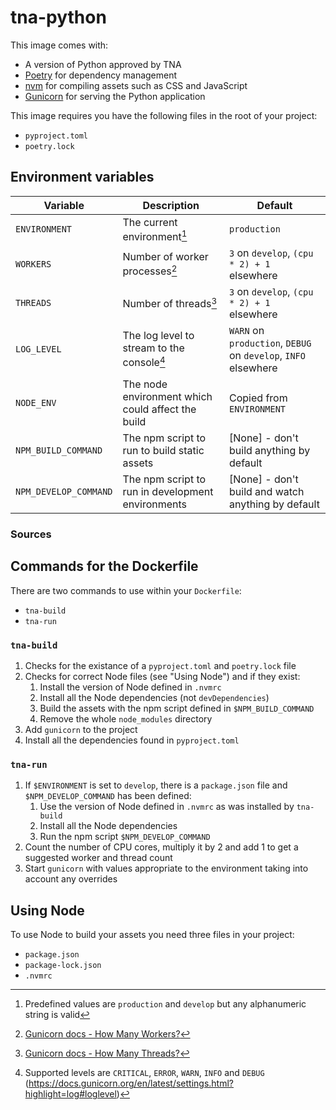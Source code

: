 # tna-python

This image comes with:

- A version of Python approved by TNA
- [Poetry](https://python-poetry.org/) for dependency management
- [nvm](https://github.com/nvm-sh/nvm) for compiling assets such as CSS and JavaScript
- [Gunicorn](https://gunicorn.org/) for serving the Python application

This image requires you have the following files in the root of your project:

- `pyproject.toml`
- `poetry.lock`

## Environment variables

| Variable               | Description                                       | Default                                                        |
| ---------------------- | ------------------------------------------------- | -------------------------------------------------------------- |
| `ENVIRONMENT`          | The current environment[^1]                       | `production`                                                   |
| `WORKERS`              | Number of worker processes[^2]                    | `3` on `develop`, `(cpu * 2) + 1` elsewhere                    |
| `THREADS`              | Number of threads[^3]                             | `3` on `develop`, `(cpu * 2) + 1` elsewhere                    |
| `LOG_LEVEL`            | The log level to stream to the console[^4]        | `WARN` on `production`, `DEBUG` on `develop`, `INFO` elsewhere |
| `NODE_ENV`             | The node environment which could affect the build | Copied from `ENVIRONMENT`                                      |
| `NPM_BUILD_COMMAND`    | The npm script to run to build static assets      | [None] - don't build anything by default                       |
| `NPM_DEVELOP_COMMAND`  | The npm script to run in development environments | [None] - don't build and watch anything by default             |

### Sources

[^1]: Predefined values are `production` and `develop` but any alphanumeric string is valid
[^2]: [Gunicorn docs - How Many Workers?](https://docs.gunicorn.org/en/latest/design.html#how-many-workers)
[^3]: [Gunicorn docs - How Many Threads?](https://docs.gunicorn.org/en/latest/design.html#how-many-threads)
[^4]: Supported levels are `CRITICAL`, `ERROR`, `WARN`, `INFO` and `DEBUG` (https://docs.gunicorn.org/en/latest/settings.html?highlight=log#loglevel)

## Commands for the Dockerfile

There are two commands to use within your `Dockerfile`:

- `tna-build`
- `tna-run`

### `tna-build`

1. Checks for the existance of a `pyproject.toml` and `poetry.lock` file
1. Checks for correct Node files (see "Using Node") and if they exist:
    1. Install the version of Node defined in `.nvmrc`
    1. Install all the Node dependencies (not `devDependencies`)
    1. Build the assets with the npm script defined in `$NPM_BUILD_COMMAND`
    1. Remove the whole `node_modules` directory
1. Add `gunicorn` to the project
1. Install all the dependencies found in `pyproject.toml`

### `tna-run`

1. If `$ENVIRONMENT` is set to `develop`, there is a `package.json` file and `$NPM_DEVELOP_COMMAND` has been defined:
    1. Use the version of Node defined in `.nvmrc` as was installed by `tna-build`
    1. Install all the Node dependencies
    1. Run the npm script `$NPM_DEVELOP_COMMAND`
1. Count the number of CPU cores, multiply it by 2 and add 1 to get a suggested worker and thread count
1. Start `gunicorn` with values appropriate to the environment taking into account any overrides

## Using Node

To use Node to build your assets you need three files in your project:

- `package.json`
- `package-lock.json`
- `.nvmrc`
